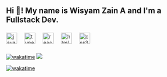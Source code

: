  <h2 align="left">Hi 👋! My name is Wisyam Zain A and I'm a Fullstack Dev.</h2>
  
### 

<div align="left">
  <img src="https://cdn.jsdelivr.net/gh/devicons/devicon/icons/javascript/javascript-original.svg" height="30" alt="javascript logo"  />
  <img width="12" />
  <img src="https://cdn.jsdelivr.net/gh/devicons/devicon/icons/typescript/typescript-original.svg" height="30" alt="typescript logo"  />
  <img width="12" />
  <img src="https://cdn.jsdelivr.net/gh/devicons/devicon/icons/react/react-original.svg" height="30" alt="react logo"  />
  <img width="12" />
  <img src="https://cdn.jsdelivr.net/gh/devicons/devicon/icons/html5/html5-original.svg" height="30" alt="html5 logo"  />
  <img width="12" />
  <img src="https://cdn.jsdelivr.net/gh/devicons/devicon/icons/css3/css3-original.svg" height="30" alt="css3 logo"  />
</div>

###
[![wakatime](https://wakatime.com/badge/user/bc6c7035-c7e8-4a86-b35f-04f446663b94.svg)](https://wakatime.com/@bc6c7035-c7e8-4a86-b35f-04f446663b94)
![](https://komarev.com/ghpvc/?username=Wisyam&label=Profile%20views&color=0e75b6&style=flat)


[![wakatime](https://github-readme-stats.vercel.app/api/wakatime?username=Wisyam&layout=compact&theme=holi)](https://wakatime.com/@Wisyam)
###
